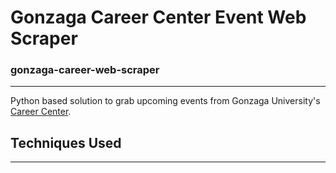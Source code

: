 # Gonzaga Career Center Event Web Scraper
### gonzaga-career-web-scraper
---
Python based solution to grab upcoming events from Gonzaga University's [Career Center](https://www.gonzaga.edu/student-life/career-services).  

## Techniques Used
---
